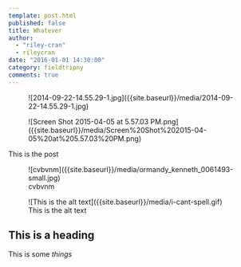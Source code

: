 ```yaml
---
template: post.html
published: false
title: Whatever
author: 
  - "riley-cran"
  - rileycran
date: "2016-01-01 14:30:00"
category: fieldtripny
comments: true
---
```



<figure>
![2014-09-22-14.55.29-1.jpg]({{site.baseurl}}/media/2014-09-22-14.55.29-1.jpg)
<figcaption>

</figcaption>
</figure>

<figure>
![Screen Shot 2015-04-05 at 5.57.03 PM.png]({{site.baseurl}}/media/Screen%20Shot%202015-04-05%20at%205.57.03%20PM.png)
<figcaption>

</figcaption>
</figure>

This is the post

<figure>![cvbvnm]({{site.baseurl}}/media/ormandy_kenneth_0061493-small.jpg)<figcaption>cvbvnm</figcaption></figure>


<figure>![This is the alt text]({{site.baseurl}}/media/i-cant-spell.gif)<figcaption>This is the alt text</figcation></figure>

##  This is a heading

This is some _things_
